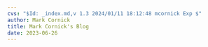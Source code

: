 ```yaml
---
cvs: "$Id: _index.md,v 1.3 2024/01/11 18:12:48 mcornick Exp $"
author: Mark Cornick
title: Mark Cornick's Blog
date: 2023-06-26
---
```

